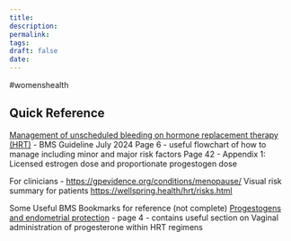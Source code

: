 ```yaml
---
title:
description: 
permalink: 
tags: 
draft: false
date:
---
```



#womenshealth


## Quick Reference 
[Management of unscheduled bleeding on hormone replacement therapy (HRT)](https://thebms.org.uk/wp-content/uploads/2024/07/01-BMS-GUIDELINE-Management-of-unscheduled-bleeding-HRT-JULY2024-A.pdf) - BMS Guideline July 2024
Page 6 - useful flowchart of how to manage including minor and major risk factors
Page 42 - Appendix 1: Licensed estrogen dose and proportionate progestogen dose

For clinicians - https://gpevidence.org/conditions/menopause/
Visual risk summary for patients https://wellspring.health/hrt/risks.html

Some Useful BMS Bookmarks for reference (not complete)
[Progestogens and endometrial protection](https://thebms.org.uk/wp-content/uploads/2021/10/14-BMS-TfC-Progestogens-and-endometrial-protection-01H.pdf) - page 4 - contains useful section on Vaginal administration of progesterone within HRT regimens